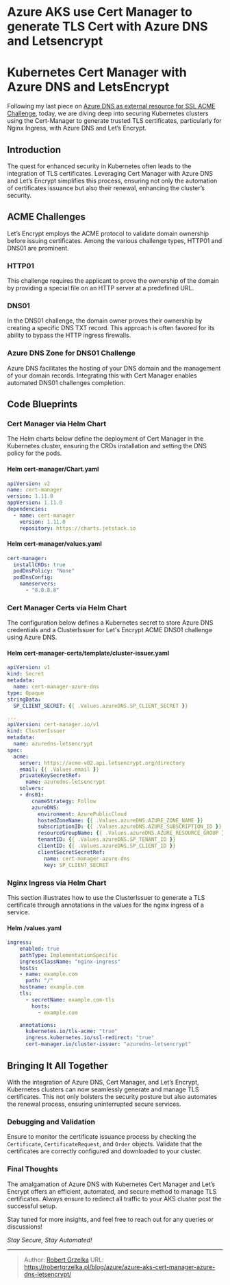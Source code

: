 # Azure AKS use Cert Manager to generate TLS Cert with Azure DNS and Letsencrypt


# Kubernetes Cert Manager with Azure DNS and LetsEncrypt

Following my last piece on [Azure DNS as external resource for SSL ACME Challenge](/blog/azure/2023-10-03-azure-dns-for-letsencrypt-acme-challenge/), today, we are diving deep into securing Kubernetes clusters using the Cert-Manager to generate trusted TLS certificates, particularly for Nginx Ingress, with Azure DNS and Let’s Encrypt.

## Introduction

The quest for enhanced security in Kubernetes often leads to the integration of TLS certificates. Leveraging Cert Manager with Azure DNS and Let’s Encrypt simplifies this process, ensuring not only the automation of certificates issuance but also their renewal, enhancing the cluster’s security.

## ACME Challenges

Let’s Encrypt employs the ACME protocol to validate domain ownership before issuing certificates. Among the various challenge types, HTTP01 and DNS01 are prominent.

### HTTP01

This challenge requires the applicant to prove the ownership of the domain by providing a special file on an HTTP server at a predefined URL.

### DNS01

In the DNS01 challenge, the domain owner proves their ownership by creating a specific DNS TXT record. This approach is often favored for its ability to bypass the HTTP ingress firewalls.

### Azure DNS Zone for DNS01 Challenge

Azure DNS facilitates the hosting of your DNS domain and the management of your domain records. Integrating this with Cert Manager enables automated DNS01 challenges completion.

## Code Blueprints

### Cert Manager via Helm Chart

The Helm charts below define the deployment of Cert Manager in the Kubernetes cluster, ensuring the CRDs installation and setting the DNS policy for the pods.

#### Helm cert-manager/Chart.yaml
```yaml
apiVersion: v2
name: cert-manager
version: 1.11.0
appVersion: 1.11.0
dependencies:
  - name: cert-manager
    version: 1.11.0
    repository: https://charts.jetstack.io
```

#### Helm cert-manager/values.yaml
```yaml
cert-manager:
  installCRDs: true
  podDnsPolicy: "None"
  podDnsConfig:
    nameservers:
      - "8.8.8.8"
```

### Cert Manager Certs via Helm Chart

The configuration below defines a Kubernetes secret to store Azure DNS credentials and a ClusterIssuer for Let's Encrypt ACME DNS01 challenge using Azure DNS.

#### Helm cert-manager-certs/template/cluster-issuer.yaml
```yaml
apiVersion: v1
kind: Secret
metadata:
  name: cert-manager-azure-dns
type: Opaque
stringData:
  SP_CLIENT_SECRET: {{ .Values.azureDNS.SP_CLIENT_SECRET }}

---
apiVersion: cert-manager.io/v1
kind: ClusterIssuer
metadata:
  name: azuredns-letsencrypt
spec:
  acme:
    server: https://acme-v02.api.letsencrypt.org/directory
    email: {{ .Values.email }}
    privateKeySecretRef:
      name: azuredns-letsencrypt
    solvers:
    - dns01:
        cnameStrategy: Follow
        azureDNS:
          environment: AzurePublicCloud
          hostedZoneName: {{ .Values.azureDNS.AZURE_ZONE_NAME }}
          subscriptionID: {{ .Values.azureDNS.AZURE_SUBSCRIPTION_ID }}
          resourceGroupName: {{ .Values.azureDNS.AZURE_RESOURCE_GROUP }}
          tenantID: {{ .Values.azureDNS.SP_TENANT_ID }}
          clientID: {{ .Values.azureDNS.SP_CLIENT_ID }}
          clientSecretSecretRef:
            name: cert-manager-azure-dns
            key: SP_CLIENT_SECRET
```

### Nginx Ingress via Helm Chart

This section illustrates how to use the ClusterIssuer to generate a TLS certificate through annotations in the values for the nginx ingress of a service.

#### Helm <my-exposed-service>/values.yaml
```yaml
ingress:
    enabled: true
    pathType: ImplementationSpecific
    ingressClassName: "nginx-ingress"
    hosts:
    - name: example.com
      path: "/"
    hostname: example.com
    tls:
      - secretName: example.com-tls
        hosts:
          - example.com

    annotations:
      kubernetes.io/tls-acme: "true"
      ingress.kubernetes.io/ssl-redirect: "true"
      cert-manager.io/cluster-issuer: "azuredns-letsencrypt"
```

## Bringing It All Together

With the integration of Azure DNS, Cert Manager, and Let’s Encrypt, Kubernetes clusters can now seamlessly generate and manage TLS certificates. This not only bolsters the security posture but also automates the renewal process, ensuring uninterrupted secure services.

### Debugging and Validation

Ensure to monitor the certificate issuance process by checking the `Certificate`, `CertificateRequest`, and `Order` objects. Validate that the certificates are correctly configured and downloaded to your cluster.

### Final Thoughts

The amalgamation of Azure DNS with Kubernetes Cert Manager and Let’s Encrypt offers an efficient, automated, and secure method to manage TLS certificates. Always ensure to redirect all traffic to your AKS cluster post the successful setup.

Stay tuned for more insights, and feel free to reach out for any queries or discussions!

*Stay Secure, Stay Automated!*

---

> Author: [Robert Grzelka](https://robertgrzelka.pl)
> URL: https://robertgrzelka.pl/blog/azure/azure-aks-cert-manager-azure-dns-letsencrypt/

